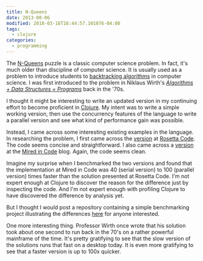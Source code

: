 ```yaml
---
title: N-Queens
date: 2013-08-06
modified: 2018-03-16T16:44:57.101076-04:00
tags:
  - clojure
categories:
  - programming
---
```


The [N-Queens](http://en.wikipedia.org/wiki/Eight_queens_puzzle) puzzle is a classic computer science problem. In fact, it's much older than discipline of computer science. It is usually used as a problem to introduce students to [backtracking algorithms](http://en.wikipedia.org/wiki/Backtracking) in computer science. I was first introduced to the problem in Niklaus Wirth's *[Algorithms + Data Structures = Programs](http://www.amazon.com/dp/0130224189)* back in the '70s.

I thought it might be interesting to write an updated version in my continuing effort to become proficient in [Clojure](http://clojure.org/).  My intent was to write a simple working version, then use the concurrency features of the language to write a parallel version and see what kind of performance gain was possible.

<!--more-->

Instead, I came across some interesting existing examples in the language. In researching the problem, I first came across the [version](http://rosettacode.org/wiki/N-queens_problem#Clojure) at [Rosetta Code](http://rosettacode.org/wiki/Rosetta_Code). The code seems concise and straightforward. I also came across a [version](http://blog.mired.org/2011/03/easy-parallel-processing-in-clojure.html) at the [Mired in Code](http://blog.mired.org/) blog. Again, the code seems clean.

Imagine my surprise when I benchmarked the two versions and found that the implementation at Mired in Code was 40 (serial version) to 100 (parallel version) times faster than the solution presented at Rosetta Code. I'm not expert enough at Clojure to discover the reason for the difference just by inspecting the code. And I'm not expert enough with profiling Clojure to have discovered the difference by analysis yet.

But I thought I would post a repository containing a simple benchmarking project illustrating the differences [here](https://helixteamhub.cloud/Regolith/projects/binom-stats/repositories/n-queens/tree/default) for anyone interested.

One more interesting thing. Professor Wirth once wrote that his solution took about one second to run back in the 70's on a rather powerful mainframe of the time. It's pretty gratifying to see that the slow version of the solutions runs that fast on a desktop today. It is even more gratifying to see that a faster version is up to 100x quicker.